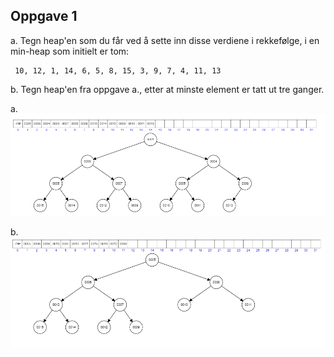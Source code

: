 ## Oppgave 1

a. Tegn heap'en som du får ved å sette inn disse verdiene i rekkefølge, i en min-heap som initielt er tom:

     10, 12, 1, 14, 6, 5, 8, 15, 3, 9, 7, 4, 11, 13

b. Tegn heap'en fra oppgave a., etter at minste element er tatt ut tre ganger.


a. 
![img.png](img.png)

b.
![img_1.png](img_1.png)